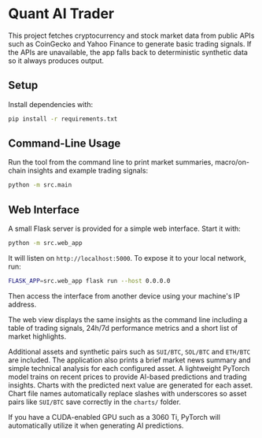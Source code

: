 # Quant AI Trader

This project fetches cryptocurrency and stock market data from public APIs such
as CoinGecko and Yahoo Finance to generate basic trading signals. If the APIs
are unavailable, the app falls back to deterministic synthetic data so it always
produces output.

## Setup

Install dependencies with:

```bash
pip install -r requirements.txt
```

## Command-Line Usage

Run the tool from the command line to print market summaries, macro/on-chain
insights and example trading signals:

```bash
python -m src.main
```

## Web Interface

A small Flask server is provided for a simple web interface.
Start it with:

```bash
python -m src.web_app
```

It will listen on `http://localhost:5000`. To expose it to your local
network, run:

```bash
FLASK_APP=src.web_app flask run --host 0.0.0.0
```

Then access the interface from another device using your machine's IP
address.

The web view displays the same insights as the command line including a table of
trading signals, 24h/7d performance metrics and a short list of market
highlights.

Additional assets and synthetic pairs such as `SUI/BTC`, `SOL/BTC` and
`ETH/BTC` are included. The application also prints a brief market news
summary and simple technical analysis for each configured asset. A lightweight
PyTorch model trains on recent prices to provide AI-based predictions and
trading insights. Charts with the predicted next value are generated for each
asset. Chart file names automatically replace slashes with underscores so asset
pairs like `SUI/BTC` save correctly in the `charts/` folder.

If you have a CUDA-enabled GPU such as a 3060 Ti, PyTorch will
automatically utilize it when generating AI predictions.

